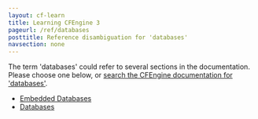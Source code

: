 ```yaml
---
layout: cf-learn
title: Learning CFEngine 3
pageurl: /ref/databases
posttitle: Reference disambiguation for 'databases'
navsection: none
---
```


The term 'databases' could refer to several sections in the documentation. Please choose one below, or
[search the CFEngine documentation for 'databases'](http://cfengine.com/docs/3.5/search.html?q=databases).

- [Embedded Databases](http://cfengine.com/docs/3.5/manuals-components.html#embedded-databases)
- [Databases](http://cfengine.com/docs/3.5/reference-standard-library.html#databases)
